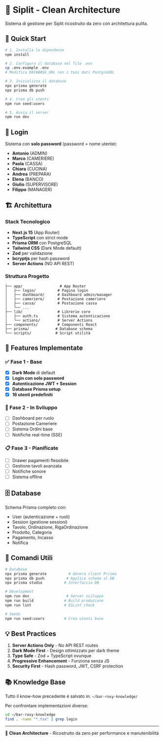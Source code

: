 # 🌙 Siplit - Clean Architecture

Sistema di gestione per Siplit ricostruito da zero con architettura pulita.

## 🚀 Quick Start

```bash
# 1. Installa le dipendenze
npm install

# 2. Configura il database nel file .env
cp .env.example .env
# Modifica DATABASE_URL con i tuoi dati PostgreSQL

# 3. Inizializza il database
npx prisma generate
npx prisma db push

# 4. Crea gli utenti
npm run seed:users

# 5. Avvia il server
npm run dev
```

## 🔐 Login

Sistema con **solo password** (password = nome utente):

- **Antonio** (ADMIN)
- **Marco** (CAMERIERE) 
- **Paola** (CASSA)
- **Chiara** (CUCINA)
- **Andrea** (PREPARA)
- **Elena** (BANCO)
- **Giulio** (SUPERVISORE)
- **Filippo** (MANAGER)

## 🏗️ Architettura

### Stack Tecnologico
- **Next.js 15** (App Router)
- **TypeScript** con strict mode
- **Prisma ORM** con PostgreSQL
- **Tailwind CSS** (Dark Mode default)
- **Zod** per validazione
- **bcryptjs** per hash password
- **Server Actions** (NO API REST)

### Struttura Progetto
```
├── app/                 # App Router
│   ├── login/          # Pagina login
│   ├── dashboard/      # Dashboard admin/manager
│   ├── cameriere/      # Postazione cameriere
│   ├── cassa/          # Postazione cassa
│   └── ...
├── lib/                # Librerie core
│   ├── auth.ts         # Sistema autenticazione
│   └── actions/        # Server Actions
├── components/         # Componenti React
├── prisma/            # Database schema
└── scripts/           # Script utilità
```

## 🎯 Features Implementate

### ✅ Fase 1 - Base
- [x] **Dark Mode** di default
- [x] **Login con solo password**
- [x] **Autenticazione JWT + Session**
- [x] **Database Prisma setup**
- [x] **16 utenti predefiniti**

### 🚧 Fase 2 - In Sviluppo
- [ ] Dashboard per ruolo
- [ ] Postazione Cameriere
- [ ] Sistema Ordini base
- [ ] Notifiche real-time (SSE)

### 📋 Fase 3 - Pianificate
- [ ] Drawer pagamenti flessibile
- [ ] Gestione tavoli avanzata
- [ ] Notifiche sonore
- [ ] Sistema offline

## 🗄️ Database

Schema Prisma completo con:
- User (autenticazione + ruoli)
- Session (gestione sessioni)
- Tavolo, Ordinazione, RigaOrdinazione
- Prodotto, Categoria
- Pagamento, Incasso
- Notifica

## 🔧 Comandi Utili

```bash
# Database
npx prisma generate          # Genera client Prisma
npx prisma db push          # Applica schema al DB
npx prisma studio          # Interfaccia DB

# Development
npm run dev                 # Server sviluppo
npm run build              # Build produzione
npm run lint               # ESLint check

# Seeds
npm run seed:users         # Crea utenti base
```

## 💡 Best Practices

1. **Server Actions Only** - No API REST routes
2. **Dark Mode First** - Design ottimizzato per dark theme
3. **Type Safe** - Zod + TypeScript ovunque
4. **Progressive Enhancement** - Funziona senza JS
5. **Security First** - Hash password, JWT, CSRF protection

## 📚 Knowledge Base

Tutto il know-how precedente è salvato in:
`~/bar-roxy-knowledge/`

Per confrontare implementazioni diverse:
```bash
cd ~/bar-roxy-knowledge
find . -name "*.tsx" | grep login
```

---

🌟 **Clean Architecture** - Ricostruito da zero per performance e manutenibilità